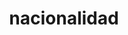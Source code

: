 ---
layout: busquedas
criterio: Extra
title: nacionalidad
tagline: Books by nationality of the author
img: tema/pais.jpg
---